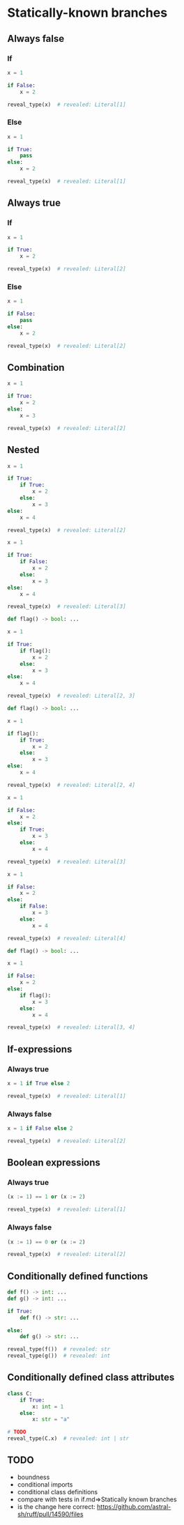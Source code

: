 # Statically-known branches

## Always false

### If

```py
x = 1

if False:
    x = 2

reveal_type(x)  # revealed: Literal[1]
```

### Else

```py
x = 1

if True:
    pass
else:
    x = 2

reveal_type(x)  # revealed: Literal[1]
```

## Always true

### If

```py
x = 1

if True:
    x = 2

reveal_type(x)  # revealed: Literal[2]
```

### Else

```py
x = 1

if False:
    pass
else:
    x = 2

reveal_type(x)  # revealed: Literal[2]
```

## Combination

```py
x = 1

if True:
    x = 2
else:
    x = 3

reveal_type(x)  # revealed: Literal[2]
```

## Nested

```py path=nested_if_true_if_true.py
x = 1

if True:
    if True:
        x = 2
    else:
        x = 3
else:
    x = 4

reveal_type(x)  # revealed: Literal[2]
```

```py path=nested_if_true_if_false.py
x = 1

if True:
    if False:
        x = 2
    else:
        x = 3
else:
    x = 4

reveal_type(x)  # revealed: Literal[3]
```

```py path=nested_if_true_if_bool.py
def flag() -> bool: ...

x = 1

if True:
    if flag():
        x = 2
    else:
        x = 3
else:
    x = 4

reveal_type(x)  # revealed: Literal[2, 3]
```

```py path=nested_if_bool_if_true.py
def flag() -> bool: ...

x = 1

if flag():
    if True:
        x = 2
    else:
        x = 3
else:
    x = 4

reveal_type(x)  # revealed: Literal[2, 4]
```

```py path=nested_else_if_true.py
x = 1

if False:
    x = 2
else:
    if True:
        x = 3
    else:
        x = 4

reveal_type(x)  # revealed: Literal[3]
```

```py path=nested_else_if_false.py
x = 1

if False:
    x = 2
else:
    if False:
        x = 3
    else:
        x = 4

reveal_type(x)  # revealed: Literal[4]
```

```py path=nested_else_if_bool.py
def flag() -> bool: ...

x = 1

if False:
    x = 2
else:
    if flag():
        x = 3
    else:
        x = 4

reveal_type(x)  # revealed: Literal[3, 4]
```

## If-expressions

### Always true

```py
x = 1 if True else 2

reveal_type(x)  # revealed: Literal[1]
```

### Always false

```py
x = 1 if False else 2

reveal_type(x)  # revealed: Literal[2]
```

## Boolean expressions

### Always true

```py
(x := 1) == 1 or (x := 2)

reveal_type(x)  # revealed: Literal[1]
```

### Always false

```py
(x := 1) == 0 or (x := 2)

reveal_type(x)  # revealed: Literal[2]
```

## Conditionally defined functions

```py
def f() -> int: ...
def g() -> int: ...

if True:
    def f() -> str: ...

else:
    def g() -> str: ...

reveal_type(f())  # revealed: str
reveal_type(g())  # revealed: int
```

## Conditionally defined class attributes

```py
class C:
    if True:
        x: int = 1
    else:
        x: str = "a"

# TODO
reveal_type(C.x)  # revealed: int | str
```

## TODO

- boundness
- conditional imports
- conditional class definitions
- compare with tests in if.md=>Statically known branches
- is the change here correct: <https://github.com/astral-sh/ruff/pull/14590/files>
